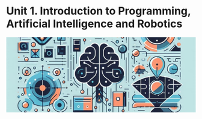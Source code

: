 # Unit 1. Introduction to Programming, Artificial Intelligence and Robotics

<img class="header" src="../images/ud1_ict3.jpeg"/>
